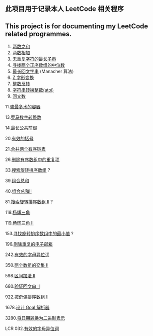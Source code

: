 ## 此项目用于记录本人 LeetCode 相关程序

## This project is for documenting my LeetCode related programmes.

1. [两数之和](Code/0001.ipynb)
2. [两数相加](Code/0002.ipynb)
3. [无重复字符的最长子串](Code/0003.ipynb)
4. [寻找两个正序数组的中位数](Code/0004.ipynb)
5. [最长回文字串](Code/0005.ipynb) (Manacher 算法)
6. [Z 字形变换](Code/0006.ipynb)
7. [整数反转](Code/0007.ipynb)
8. [字符串转换整数(atoi)](Code/0008.ipynb)
9. [回文数](Code/0009.ipynb)

11.[盛最多水的容器](Code/0011.ipynb)

13.[罗马数字转整数](Code/0013.ipynb)

14.[最长公共前缀](Code/0014.ipynb)


20.[有效的括号](Code/0020.ipynb)

21.[合并两个有序链表](Code/0021.ipynb)


26.[删除有序数组中的重复项](Code/0026.ipynb)

33.[搜索旋转排序数组](Code/0033.ipynb) ?


39.[组合总和](Code/0039.ipynb)

40.[组合总和II](Code/0040.ipynb)

81.[搜索旋转排序数组 II](Code/0081.ipynb) ?


118.[杨辉三角](Code/0118.ipynb)

119.[杨辉三角 II](Code/0119.ipynb)


153.[寻找旋转排序数组中的最小值](Code/0153.ipynb) ?

196.[删除重复的电子邮箱](Code/0196.ipynb)

242.[有效的字母异位词](Code/0242.ipynb)

350.[两个数组的交集 II](Code/0350.ipynb)


598.[区间加法 II](Code/0598.ipynb)

680.[验证回文串 II](Code/0680.ipynb)

922.[按奇偶排序数组 II](Code/0922.ipynb)

1678.[设计 Goal 解析器](Code/1678.ipynb)


3280.[将日期转换为二进制表示](Code/3280.ipynb)


LCR 032.[有效的字母异位词](Code/LCR_032.ipynb)